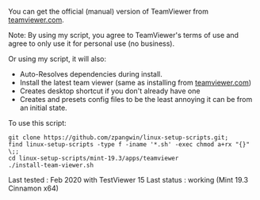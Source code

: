 
You can get the official (manual) version of TeamViewer from [teamviewer.com](https://www.teamviewer.com/en-us/download/linux/).

Note: By using my script, you agree to TeamViewer's terms of use and agree to only use it for personal use (no business).

Or using my script, it will also:

* Auto-Resolves dependencies during install.
* Install the latest team viewer (same as installing from [teamviewer.com](https://www.teamviewer.com/en-us/download/linux/))
* Creates desktop shortcut if you don't already have one
* Creates and presets config files to be the least annoying it can be from an initial state.

To use this script:

```
git clone https://github.com/zpangwin/linux-setup-scripts.git;
find linux-setup-scripts -type f -iname '*.sh' -exec chmod a+rx "{}" \;;
cd linux-setup-scripts/mint-19.3/apps/teamviewer
./install-team-viewer.sh
```

Last tested : Feb 2020 with TestViewer 15
Last status : working (Mint 19.3 Cinnamon x64)

